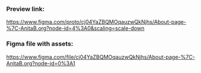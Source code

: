 ### Preview link:
https://www.figma.com/proto/cj04YaZBQMOqauzwQkNjhs/About-page-%7C-AnitaB.org?node-id=4%3A0&scaling=scale-down

### Figma file with assets:
https://www.figma.com/file/cj04YaZBQMOqauzwQkNjhs/About-page-%7C-AnitaB.org?node-id=0%3A1